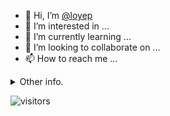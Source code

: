 - 👋 Hi, I’m [@loyep](https://github.com/loyep)
- 👀 I’m interested in ...
- 🌱 I’m currently learning ...
- 💞️ I’m looking to collaborate on ...
- 📫 How to reach me ...

<details>
  <summary>Other info.</summary>
  <br>

<!--START_SECTION:waka-->

```txt
TypeScript     4 hrs 20 mins   ██████████████▒░░░░░░░░░░   57.00 %
JSON           37 mins         ██░░░░░░░░░░░░░░░░░░░░░░░   08.31 %
Vue.js         37 mins         ██░░░░░░░░░░░░░░░░░░░░░░░   08.20 %
Bash           36 mins         ██░░░░░░░░░░░░░░░░░░░░░░░   08.00 %
Ezhil          27 mins         █▓░░░░░░░░░░░░░░░░░░░░░░░   06.12 %
```

<!--END_SECTION:waka-->

</details>

![visitors](https://visitor-badge.glitch.me/badge?page_id=loyep.loyep)
